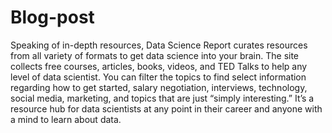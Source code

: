 # Blog-post
Speaking of in-depth resources, Data Science Report curates resources from all variety of formats to get data science into your brain. The site collects free courses, articles, books, videos, and TED Talks to help any level of data scientist. You can filter the topics to find select information regarding how to get started, salary negotiation, interviews, technology, social media, marketing, and topics that are just “simply interesting.” It’s a resource hub for data scientists at any point in their career and anyone with a mind to learn about data.
